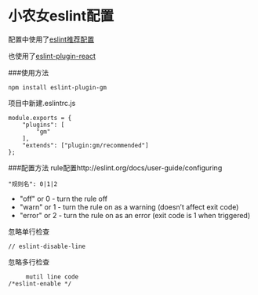 # 小农女eslint配置

配置中使用了[eslint推荐配置](http://eslint.org/docs/rules/)

也使用了[eslint-plugin-react](https://github.com/yannickcr/eslint-plugin-react)

###使用方法

`npm install eslint-plugin-gm`

项目中新建.eslintrc.js
```
module.exports = {
    "plugins": [
        "gm"
    ],
    "extends": ["plugin:gm/recommended"]
};
```

###配置方法
rule配置http://eslint.org/docs/user-guide/configuring

`"规则名": 0|1|2`

* "off" or 0 - turn the rule off
* "warn" or 1 - turn the rule on as a warning (doesn’t affect exit code)
* "error" or 2 - turn the rule on as an error (exit code is 1 when triggered)

忽略单行检查

`// eslint-disable-line`

忽略多行检查
```/*eslint-disable */
     mutil line code
/*eslint-enable */
```

